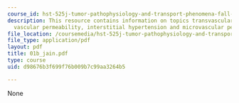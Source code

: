 ```yaml
---
course_id: hst-525j-tumor-pathophysiology-and-transport-phenomena-fall-2005
description: This resource contains information on topics transvascular transport,
  vascular permeability, interstitial hypertension and microvascular permeability.
file_location: /coursemedia/hst-525j-tumor-pathophysiology-and-transport-phenomena-fall-2005/d98676b3f699f76b009b7c99aa3264b5_01b_jain.pdf
file_type: application/pdf
layout: pdf
title: 01b_jain.pdf
type: course
uid: d98676b3f699f76b009b7c99aa3264b5

---
```

None